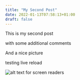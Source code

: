 ```yaml
---
title: "My Second Post"
date: 2022-01-13T07:58:13+01:00
draft: false
---
```


This is my second post

with some additional comments

And a nice picture

testing live reload

![alt text for screen readers](/blog/face.jpg "Text to show on mouseover")

